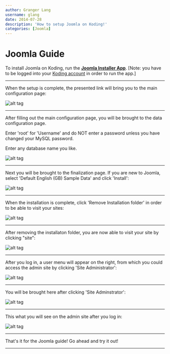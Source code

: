 ```yaml
---
author: Granger Lang
username: glang
date: 2014-07-28
description: 'How to setup Joomla on Koding!'
categories: [Joomla]
---
```


# Joomla Guide

To install Joomla on Koding, run the **[Joomla Installer App](https://koding.com/Joomla)**. [Note: you have to be 
logged into your [Koding account](https://koding.com/Login) in order to run the app.]
___
When the setup is complete, the presented link will bring you to the main configuration page:

![alt tag](j1.png)
___
After filling out the main configuration page, you will be brought to the data configuration page.


Enter 'root' for 'Username' and do NOT enter a password unless you have changed your MySQL password.


Enter any database name you like.


![alt tag](j2.png)
___

Next you will be brought to the finalization page. If you are new to Joomla, select 'Default English (GB) Sample Data' and click 'Install':


![alt tag](j3.png)
___


When the installation is complete, click 'Remove Installation folder' in order to be able to visit your sites:


![alt tag](j4.png)
___


After removing the installaton folder, you are now able to visit your site by clicking "site":

![alt tag](j5.png)
___


After you log in, a user menu will appear on the right, from which you could access the admin site by clicking 'Site Administrator':

![alt tag](j6.png)
___


You will be brought here after clicking 'Site Adminstrator': 

![alt tag](j7.png)
___


This what you will see on the admin site after you log in:

![alt tag](j8.png)
___


That's it for the Joomla guide! Go ahead and try it out!
___

